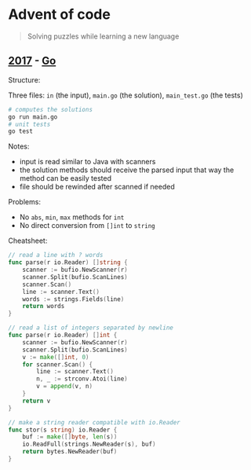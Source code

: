 # Advent of code

> Solving puzzles while learning a new language

## [2017](http://adventofcode.com/2017) - [Go](https://golang.org/)

Structure:

Three files: `in` (the input), `main.go` (the solution), `main_test.go` (the tests)

```sh
# computes the solutions
go run main.go
# unit tests
go test
```

Notes:

- input is read similar to Java with scanners
- the solution methods should receive the parsed input that way the method can be easily tested
- file should be rewinded after scanned if needed

Problems:

- No `abs`, `min`, `max` methods for `int`
- No direct conversion from `[]int` to `string`

Cheatsheet:

```go
// read a line with ? words
func parse(r io.Reader) []string {
	scanner := bufio.NewScanner(r)
	scanner.Split(bufio.ScanLines)
	scanner.Scan()
	line := scanner.Text()
	words := strings.Fields(line)
	return words
}

// read a list of integers separated by newline
func parse(r io.Reader) []int {
	scanner := bufio.NewScanner(r)
	scanner.Split(bufio.ScanLines)
	v := make([]int, 0)
	for scanner.Scan() {
		line := scanner.Text()
		n, _ := strconv.Atoi(line)
		v = append(v, n)
	}
	return v
}

// make a string reader compatible with io.Reader
func stor(s string) io.Reader {
	buf := make([]byte, len(s))
	io.ReadFull(strings.NewReader(s), buf)
	return bytes.NewReader(buf)
}
```

